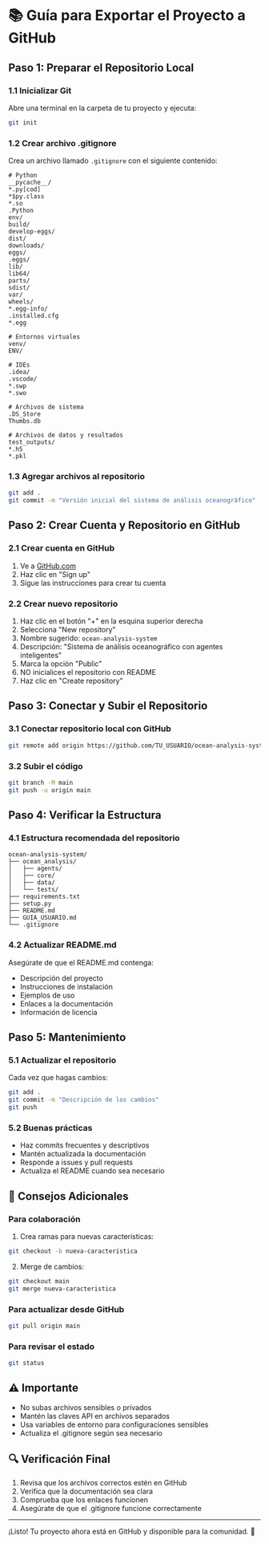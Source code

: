 # 📚 Guía para Exportar el Proyecto a GitHub

## Paso 1: Preparar el Repositorio Local

### 1.1 Inicializar Git
Abre una terminal en la carpeta de tu proyecto y ejecuta:
```bash
git init
```

### 1.2 Crear archivo .gitignore
Crea un archivo llamado `.gitignore` con el siguiente contenido:
```
# Python
__pycache__/
*.py[cod]
*$py.class
*.so
.Python
env/
build/
develop-eggs/
dist/
downloads/
eggs/
.eggs/
lib/
lib64/
parts/
sdist/
var/
wheels/
*.egg-info/
.installed.cfg
*.egg

# Entornos virtuales
venv/
ENV/

# IDEs
.idea/
.vscode/
*.swp
*.swo

# Archivos de sistema
.DS_Store
Thumbs.db

# Archivos de datos y resultados
test_outputs/
*.h5
*.pkl
```

### 1.3 Agregar archivos al repositorio
```bash
git add .
git commit -m "Versión inicial del sistema de análisis oceanográfico"
```

## Paso 2: Crear Cuenta y Repositorio en GitHub

### 2.1 Crear cuenta en GitHub
1. Ve a [GitHub.com](https://github.com)
2. Haz clic en "Sign up"
3. Sigue las instrucciones para crear tu cuenta

### 2.2 Crear nuevo repositorio
1. Haz clic en el botón "+" en la esquina superior derecha
2. Selecciona "New repository"
3. Nombre sugerido: `ocean-analysis-system`
4. Descripción: "Sistema de análisis oceanográfico con agentes inteligentes"
5. Marca la opción "Public"
6. NO inicialices el repositorio con README
7. Haz clic en "Create repository"

## Paso 3: Conectar y Subir el Repositorio

### 3.1 Conectar repositorio local con GitHub
```bash
git remote add origin https://github.com/TU_USUARIO/ocean-analysis-system.git
```

### 3.2 Subir el código
```bash
git branch -M main
git push -u origin main
```

## Paso 4: Verificar la Estructura

### 4.1 Estructura recomendada del repositorio
```
ocean-analysis-system/
├── ocean_analysis/
│   ├── agents/
│   ├── core/
│   ├── data/
│   └── tests/
├── requirements.txt
├── setup.py
├── README.md
├── GUIA_USUARIO.md
└── .gitignore
```

### 4.2 Actualizar README.md
Asegúrate de que el README.md contenga:
- Descripción del proyecto
- Instrucciones de instalación
- Ejemplos de uso
- Enlaces a la documentación
- Información de licencia

## Paso 5: Mantenimiento

### 5.1 Actualizar el repositorio
Cada vez que hagas cambios:
```bash
git add .
git commit -m "Descripción de los cambios"
git push
```

### 5.2 Buenas prácticas
- Haz commits frecuentes y descriptivos
- Mantén actualizada la documentación
- Responde a issues y pull requests
- Actualiza el README cuando sea necesario

## 🌟 Consejos Adicionales

### Para colaboración
1. Crea ramas para nuevas características:
```bash
git checkout -b nueva-caracteristica
```

2. Merge de cambios:
```bash
git checkout main
git merge nueva-caracteristica
```

### Para actualizar desde GitHub
```bash
git pull origin main
```

### Para revisar el estado
```bash
git status
```

## ⚠️ Importante
- No subas archivos sensibles o privados
- Mantén las claves API en archivos separados
- Usa variables de entorno para configuraciones sensibles
- Actualiza el .gitignore según sea necesario

## 🔍 Verificación Final
1. Revisa que los archivos correctos estén en GitHub
2. Verifica que la documentación sea clara
3. Comprueba que los enlaces funcionen
4. Asegúrate de que el .gitignore funcione correctamente

---
¡Listo! Tu proyecto ahora está en GitHub y disponible para la comunidad. 🚀 